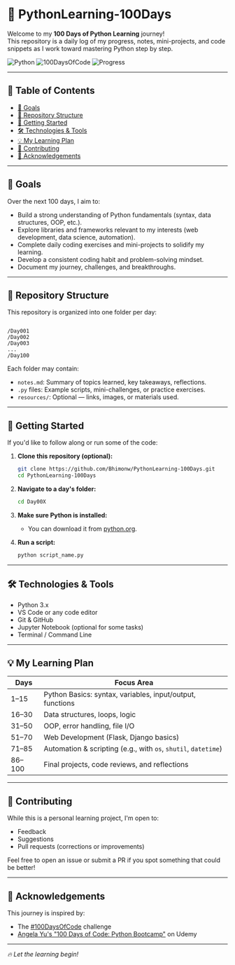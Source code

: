 # 🐍 PythonLearning-100Days

Welcome to my **100 Days of Python Learning** journey!  
This repository is a daily log of my progress, notes, mini-projects, and code snippets as I work toward mastering Python step by step.

![Python](https://img.shields.io/badge/Python-3.x-blue)
![100DaysOfCode](https://img.shields.io/badge/100DaysOfCode-🔥-orange)
![Progress](https://img.shields.io/badge/Day-001-green)

---

## 📑 Table of Contents

- [🎯 Goals](#-goals)
- [📁 Repository Structure](#repository-structure)
- [🚀 Getting Started](#-getting-started)
- [🛠️ Technologies & Tools](#️-technologies--tools)
- [💡 My Learning Plan](#-my-learning-plan)
- [🤝 Contributing](#-contributing)
- [🙏 Acknowledgements](#-acknowledgements)

---

## 🎯 Goals

Over the next 100 days, I aim to:

- Build a strong understanding of Python fundamentals (syntax, data structures, OOP, etc.).
- Explore libraries and frameworks relevant to my interests (web development, data science, automation).
- Complete daily coding exercises and mini-projects to solidify my learning.
- Develop a consistent coding habit and problem-solving mindset.
- Document my journey, challenges, and breakthroughs.

---

## 📁 Repository Structure

This repository is organized into one folder per day:

```

/Day001
/Day002
/Day003
...
/Day100

````

Each folder may contain:

- `notes.md`: Summary of topics learned, key takeaways, reflections.
- `.py` files: Example scripts, mini-challenges, or practice exercises.
- `resources/`: Optional — links, images, or materials used.

---

## 🚀 Getting Started

If you'd like to follow along or run some of the code:

1. **Clone this repository (optional):**
   ```bash
   git clone https://github.com/Bhimonw/PythonLearning-100Days.git
   cd PythonLearning-100Days
    ````

2. **Navigate to a day's folder:**

   ```bash
   cd Day00X
   ```

3. **Make sure Python is installed:**

   * You can download it from [python.org](https://www.python.org/).

4. **Run a script:**

   ```bash
   python script_name.py
   ```

---

## 🛠️ Technologies & Tools

* Python 3.x
* VS Code or any code editor
* Git & GitHub
* Jupyter Notebook (optional for some tasks)
* Terminal / Command Line

---

## 💡 My Learning Plan

| Days   | Focus Area                                                     |
| ------ | -------------------------------------------------------------- |
| 1–15   | Python Basics: syntax, variables, input/output, functions      |
| 16–30  | Data structures, loops, logic                                  |
| 31–50  | OOP, error handling, file I/O                                  |
| 51–70  | Web Development (Flask, Django basics)                         |
| 71–85  | Automation & scripting (e.g., with `os`, `shutil`, `datetime`) |
| 86–100 | Final projects, code reviews, and reflections                  |

---

## 🤝 Contributing

While this is a personal learning project, I'm open to:

* Feedback
* Suggestions
* Pull requests (corrections or improvements)

Feel free to open an issue or submit a PR if you spot something that could be better!

---

## 🙏 Acknowledgements

This journey is inspired by:

* The [#100DaysOfCode](https://www.100daysofcode.com/) challenge
* [Angela Yu's "100 Days of Code: Python Bootcamp"](https://www.udemy.com/course/100-days-of-code/) on Udemy

---

*🔥 Let the learning begin!*
